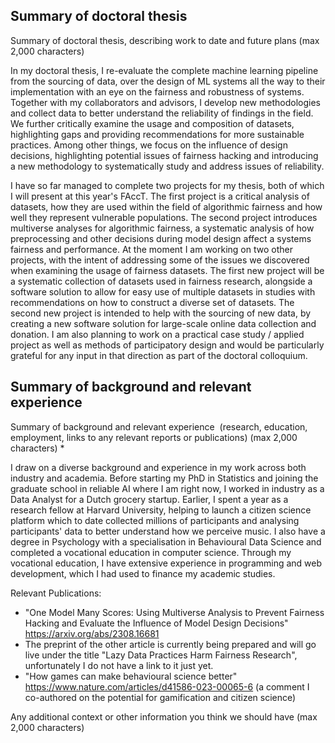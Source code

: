 
## Summary of doctoral thesis
Summary of doctoral thesis, describing work to date and future plans (max 2,000 characters)


In my doctoral thesis, I re-evaluate the complete machine learning pipeline from the sourcing of data, over the design of ML systems all the way to their implementation with an eye on the fairness and robustness of systems. Together with my collaborators and advisors, I develop new methodologies and collect data to better understand the reliability of findings in the field. We further critically examine the usage and composition of datasets, highlighting gaps and providing recommendations for more sustainable practices. Among other things, we focus on the influence of design decisions, highlighting potential issues of fairness hacking and introducing a new methodology to systematically study and address issues of reliability.

I have so far managed to complete two projects for my thesis, both of which I will present at this year's FAccT. The first project is a critical analysis of datasets, how they are used within the field of algorithmic fairness and how well they represent vulnerable populations. The second project introduces multiverse analyses for algorithmic fairness, a systematic analysis of how preprocessing and other decisions during model design affect a systems fairness and performance. At the moment I am working on two other projects, with the intent of addressing some of the issues we discovered when examining the usage of fairness datasets. The first new project will be a systematic collection of datasets used in fairness research, alongside a software solution to allow for easy use of multiple datasets in studies with recommendations on how to construct a diverse set of datasets. The second new project is intended to help with the sourcing of new data, by creating a new software solution for large-scale online data collection and donation. I am also planning to work on a practical case study / applied project as well as methods of participatory design and would be particularly grateful for any input in that direction as part of the doctoral colloquium.

## Summary of background and relevant experience
Summary of background and relevant experience  (research, education, employment, links to any relevant reports or publications) (max 2,000 characters) *

I draw on a diverse background and experience in my work across both industry and academia. Before starting my PhD in Statistics and joining the graduate school in reliable AI where I am right now, I worked in industry as a Data Analyst for a Dutch grocery startup. Earlier, I spent a year as a research fellow at Harvard University, helping to launch a citizen science platform which to date collected millions of participants and analysing participants' data to better understand how we perceive music. I also have a degree in Psychology with a specialisation in Behavioural Data Science and completed a vocational education in computer science. Through my vocational education, I have extensive experience in programming and web development, which I had used to finance my academic studies.

Relevant Publications:
- "One Model Many Scores: Using Multiverse Analysis to Prevent Fairness Hacking and Evaluate the Influence of Model Design Decisions" https://arxiv.org/abs/2308.16681
- The preprint of the other article is currently being prepared and will go live under the title "Lazy Data Practices Harm Fairness Research", unfortunately I do not have a link to it just yet.
- "How games can make behavioural science better" https://www.nature.com/articles/d41586-023-00065-6 (a comment I co-authored on the potential for gamification and citizen science)


Any additional context or other information you think we should have (max 2,000 characters)